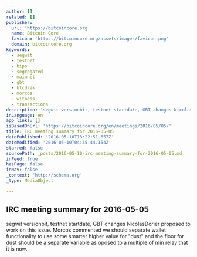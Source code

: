 ```yaml
---
author: []
related: []
publisher:
  url: 'https://bitcoincore.org'
  name: Bitcoin Core
  favicon: 'https://bitcoincore.org/assets/images/favicon.png'
  domain: bitcoincore.org
keywords:
  - segwit
  - testnet
  - bips
  - segregated
  - mainnet
  - gbt
  - btcdrak
  - morcos
  - witness
  - transactions
description: 'segwit versionbit, testnet startdate, GBT changes NicolasDorier proposed to work on this issue. Morcos commented we should separate wallet functionality to use some smarter higher value for "dust" and the floor for dust should be a separate variable as oposed to a multiple of min relay that it is now.'
inLanguage: en
app_links: []
isBasedOnUrl: 'https://bitcoincore.org/en/meetings/2016/05/05/'
title: IRC meeting summary for 2016-05-05
datePublished: '2016-05-10T13:22:51.657Z'
dateModified: '2016-05-10T04:35:44.154Z'
starred: false
sourcePath: _posts/2016-05-10-irc-meeting-summary-for-2016-05-05.md
inFeed: true
hasPage: false
inNav: false
_context: 'http://schema.org'
_type: MediaObject

---
```

<article style=""><h1>IRC meeting summary for 2016-05-05</h1><p>segwit versionbit, testnet startdate, GBT changes NicolasDorier proposed to work on this issue. Morcos commented we should separate wallet functionality to use some smarter higher value for "dust" and the floor for dust should be a separate variable as oposed to a multiple of min relay that it is now.</p></article>